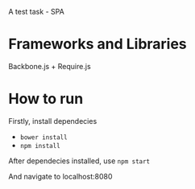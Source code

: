 A test task - SPA

Frameworks and Libraries
=============
Backbone.js + Require.js

How to run
=============
Firstly, install dependecies

- `bower install`
- `npm install`

After dependecies installed, use `npm start`

And navigate to localhost:8080
